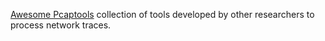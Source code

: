 
[Awesome Pcaptools](https://github.com/caesar0301/awesome-pcaptools)
collection of tools developed by other researchers to process network traces.
